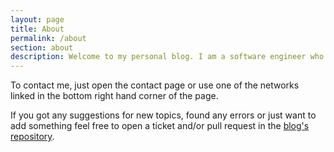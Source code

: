 ```yaml
---
layout: page
title: About
permalink: /about
section: about
description: Welcome to my personal blog. I am a software engineer who likes writing about programming and everything related.
---
```

To contact me, just open the contact page or use one of the networks linked in the bottom right hand corner of the page.  
  
 If you got any suggestions for new topics, found any errors or just want to add something feel free to open a ticket and/or pull request in the [blog's repository](https://github.com/JensKnipper/personal-blog).